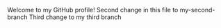 Welcome to my GitHub profile!
Second change in this file to my-second-branch
Third change to my third branch
